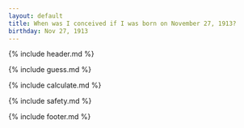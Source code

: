 ```yaml
---
layout: default
title: When was I conceived if I was born on November 27, 1913?
birthday: Nov 27, 1913
---
```


{% include header.md %}

{% include guess.md %}

{% include calculate.md %}

{% include safety.md %}

{% include footer.md %}



